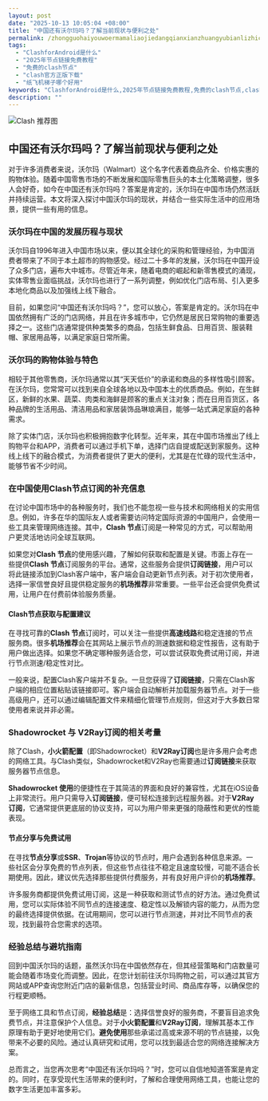 ```yaml
---
layout: post
date: "2025-10-13 10:05:04 +08:00"
title: "中国还有沃尔玛吗？了解当前现状与便利之处"
permalink: /zhongguohaiyouwoermamaliaojiedangqianxianzhuangyubianlizhichu/
tags:
  - "ClashforAndroid是什么"
  - "2025年节点链接免费教程"
  - "免费的clash节点"
  - "clash官方正版下载"
  - "纸飞机梯子哪个好用"
keywords: "ClashforAndroid是什么,2025年节点链接免费教程,免费的clash节点,clash官方正版下载,纸飞机梯子哪个好用"
description: ""
---
```


![Clash 推荐图](https://clashjd.github.io/assets/img/clash订阅节点购买.png)

## 中国还有沃尔玛吗？了解当前现状与便利之处


<p>对于许多消费者来说，沃尔玛（Walmart）这个名字代表着商品齐全、价格实惠的购物体验。随着中国零售市场的不断发展和国际零售巨头的本土化策略调整，很多人会好奇，如今在中国还有沃尔玛吗？答案是肯定的，沃尔玛在中国市场仍然活跃并持续运营。本文将深入探讨中国沃尔玛的现状，并结合一些实际生活中的应用场景，提供一些有用的信息。</p>

<h3>沃尔玛在中国的发展历程与现状</h3>

<p>沃尔玛自1996年进入中国市场以来，便以其全球化的采购和管理经验，为中国消费者带来了不同于本土超市的购物感受。经过二十多年的发展，沃尔玛在中国开设了众多门店，遍布大中城市。尽管近年来，随着电商的崛起和新零售模式的涌现，实体零售业面临挑战，沃尔玛也进行了一系列调整，例如优化门店布局、引入更多本地化商品以及加强线上线下融合。</p>

<p>目前，如果您问“中国还有沃尔玛吗？”，您可以放心，答案是肯定的。沃尔玛在中国依然拥有广泛的门店网络，并且在许多城市中，它仍然是居民日常购物的重要选择之一。这些门店通常提供种类繁多的商品，包括生鲜食品、日用百货、服装鞋帽、家居用品等，以满足家庭日常所需。</p>

<h3>沃尔玛的购物体验与特色</h3>

<p>相较于其他零售商，沃尔玛通常以其“天天低价”的承诺和商品的多样性吸引顾客。在沃尔玛，您常常可以找到来自全球各地以及中国本土的优质商品。例如，在生鲜区，新鲜的水果、蔬菜、肉类和海鲜是顾客的重点关注对象；而在日用百货区，各种品牌的生活用品、清洁用品和家居装饰品琳琅满目，能够一站式满足家庭的各种需求。</p>

<p>除了实体门店，沃尔玛也积极拥抱数字化转型。近年来，其在中国市场推出了线上购物平台和APP，消费者可以通过手机下单，选择门店自提或配送到家服务。这种线上线下的融合模式，为消费者提供了更大的便利，尤其是在忙碌的现代生活中，能够节省不少时间。</p>

<h3>在中国使用Clash节点订阅的补充信息</h3>

<p>在讨论中国市场中的各种服务时，我们也不能忽视一些与技术和网络相关的实用信息。例如，许多在华的国际友人或者需要访问特定国际资源的中国用户，会使用一些工具来管理网络连接。其中，<strong>Clash 节点</strong>订阅是一种常见的方式，可以帮助用户更灵活地访问全球互联网。</p>

<p>如果您对<strong>Clash 节点</strong>的使用感兴趣，了解如何获取和配置是关键。市面上存在一些提供<strong>Clash 节点</strong>订阅服务的平台。通常，这些服务会提供<strong>订阅链接</strong>，用户可以将此链接添加到Clash客户端中，客户端会自动更新节点列表。对于初次使用者，选择一家信誉良好且提供稳定服务的<strong>机场推荐</strong>非常重要。一些平台还会提供免费试用，让用户在付费前体验服务质量。</p>

<h4>Clash节点获取与配置建议</h4>

<p>在寻找可靠的<strong>Clash 节点</strong>订阅时，可以关注一些提供<strong>高速线路</strong>和稳定连接的节点服务商。很多<strong>机场推荐</strong>会在其网站上展示节点的测速数据和稳定性报告，这有助于用户做出选择。如果您不确定哪种服务适合您，可以尝试获取免费试用订阅，并进行节点测速/稳定性对比。</p>

<p>一般来说，配置Clash客户端并不复杂。一旦您获得了<strong>订阅链接</strong>，只需在Clash客户端的相应位置粘贴该链接即可。客户端会自动解析并加载服务器节点。对于一些高级用户，还可以通过编辑配置文件来精细化管理节点规则，但这对于大多数日常使用者来说并非必需。</p>

<h3>Shadowrocket 与 V2Ray订阅的相关考量</h3>

<p>除了Clash，<strong>小火箭配置</strong>（即Shadowrocket）和<strong>V2Ray订阅</strong>也是许多用户会考虑的网络工具。与Clash类似，Shadowrocket和V2Ray也需要通过<strong>订阅链接</strong>来获取服务器节点信息。</p>

<p><strong>Shadowrocket 使用</strong>的便捷性在于其简洁的界面和良好的兼容性，尤其在iOS设备上非常流行。用户只需导入<strong>订阅链接</strong>，便可轻松连接到远程服务器。对于<strong>V2Ray订阅</strong>，它通常提供更底层的协议支持，可以为用户带来更强的隐蔽性和更优的性能表现。</p>

<h4>节点分享与免费试用</h4>

<p>在寻找<strong>节点分享</strong>或<strong>SSR</strong>、<strong>Trojan</strong>等协议的节点时，用户会遇到各种信息来源。一些社区会分享免费的节点列表，但这些节点往往不稳定且速度较慢，可能不适合长期使用。因此，建议优先选择那些提供付费服务，并有良好用户评价的<strong>机场推荐</strong>。</p>

<p>许多服务商都提供免费试用订阅，这是一种获取和测试节点的好方法。通过免费试用，您可以实际体验不同节点的连接速度、稳定性以及解锁内容的能力，从而为您的最终选择提供依据。在试用期间，您可以进行节点测速，并对比不同节点的表现，找到最符合您需求的选项。</p>

<h3>经验总结与避坑指南</h3>

<p>回到中国沃尔玛的话题，虽然沃尔玛在中国依然存在，但其经营策略和门店数量可能会随着市场变化而调整。因此，在您计划前往沃尔玛购物之前，可以通过其官方网站或APP查询您附近门店的最新信息，包括营业时间、商品库存等，以确保您的行程更顺畅。</p>

<p>至于网络工具和节点订阅，<strong>经验总结</strong>是：选择信誉良好的服务商，不要盲目追求免费节点，并注意保护个人信息。对于<strong>小火箭配置</strong>和<strong>V2Ray订阅</strong>，理解其基本工作原理有助于更好地使用它们。<strong>避免使用</strong>那些承诺过高或来源不明的节点链接，以免带来不必要的风险。通过认真研究和试用，您可以找到最适合您的网络连接解决方案。</p>

<p>总而言之，当您再次思考“中国还有沃尔玛吗？”时，您可以自信地知道答案是肯定的。同时，在享受现代生活带来的便利时，了解和合理使用网络工具，也能让您的数字生活更加丰富多彩。</p>